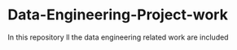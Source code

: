 # Data-Engineering-Project-work
In this repository ll the data engineering related work are included
